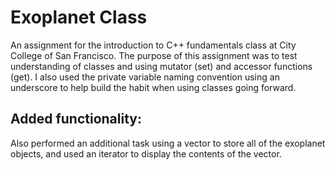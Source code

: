 # Exoplanet Class

An assignment for the introduction to C++ fundamentals class at City College of San Francisco.
The purpose of this assignment was to test understanding of classes and using mutator (set) and accessor functions (get).
I also used the private variable naming convention using an underscore to help build the habit when using classes going forward.

## Added functionality: 

Also performed an additional task using a vector to store all of the exoplanet objects, and used an iterator to display the contents of the vector. 